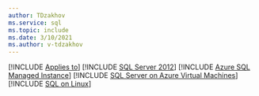 ```yaml
---
author: TDzakhov
ms.service: sql
ms.topic: include
ms.date: 3/10/2021
ms.author: v-tdzakhov
---
```


[!INCLUDE [Applies to](../../includes/applies-md.md)] [!INCLUDE [SQL Server 2012](sqlserver2012-and-higher.md)]  [!INCLUDE [Azure SQL Managed Instance](../../includes/applies-to-version/_asdbmi.md)] [!INCLUDE [SQL Server on Azure Virtual Machines](../../includes/applies-to-version/sqlserver-azvm.md)] [!INCLUDE [SQL on Linux](../../includes/applies-to-version/sql-linux.md)]
